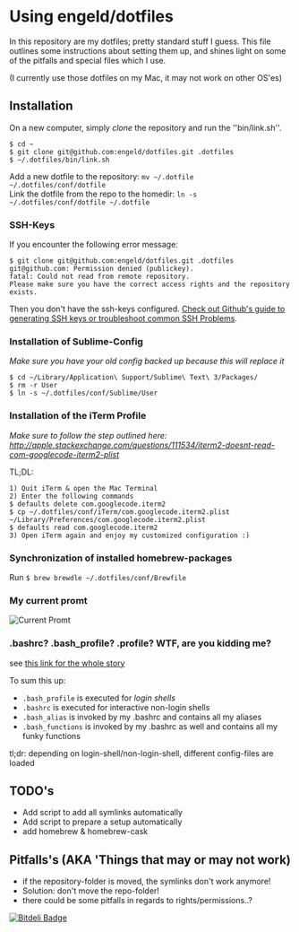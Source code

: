 Using engeld/dotfiles
======================
In this repository are my dotfiles; pretty standard stuff I guess.
This file outlines some instructions about setting them up, and shines 
light on some of the pitfalls and special files which I use.

(I currently use those dotfiles on my Mac, it may not work on other OS'es)

## Installation ##
On a new computer, simply *clone* the repository and run the ''bin/link.sh''.

    $ cd ~
    $ git clone git@github.com:engeld/dotfiles.git .dotfiles
    $ ~/.dotfiles/bin/link.sh

Add a new dotfile to the repository: `mv ~/.dotfile ~/.dotfiles/conf/dotfile`  
Link the dotfile from the repo to the homedir: `ln -s ~/.dotfiles/conf/dotfile ~/.dotfile`

### SSH-Keys
If you encounter the following error message:

    $ git clone git@github.com:engeld/dotfiles.git .dotfiles
    git@github.com: Permission denied (publickey).
    fatal: Could not read from remote repository.
    Please make sure you have the correct access rights and the repository exists.
    
Then you don't have the ssh-keys configured. [Check out Github's guide to generating SSH keys or troubleshoot common SSH Problems](https://help.github.com/articles/generating-an-ssh-key/).

### Installation of Sublime-Config ###
*Make sure you have your old config backed up because this will replace it*

    $ cd ~/Library/Application\ Support/Sublime\ Text\ 3/Packages/
    $ rm -r User
    $ ln -s ~/.dotfiles/conf/Sublime/User

### Installation of the iTerm Profile
*Make sure to follow the step outlined here: http://apple.stackexchange.com/questions/111534/iterm2-doesnt-read-com-googlecode-iterm2-plist*

TL;DL:

    1) Quit iTerm & open the Mac Terminal
    2) Enter the following commands
    $ defaults delete com.googlecode.iterm2
    $ cp ~/.dotfiles/conf/iTerm/com.googlecode.iterm2.plist ~/Library/Preferences/com.googlecode.iterm2.plist
    $ defaults read com.googlecode.iterm2
    3) Open iTerm again and enjoy my customized configuration :)

### Synchronization of installed homebrew-packages
Run `$ brew brewdle ~/.dotfiles/conf/Brewfile`

### My current promt
![Current Promt](http://i.imgur.com/UDXdZds.png)

### .bashrc? .bash_profile? .profile? WTF, are you kidding me? ###
see [this link for the whole story][1]

To sum this up:  
 - `.bash_profile` is executed for *login shells*  
 - `.bashrc` is executed for interactive non-login shells  
 - `.bash_alias` is invoked by my .bashrc and contains all my aliases
 - `.bash_functions` is invoked by my .bashrc as well and contains all my funky functions

tl;dr: depending on login-shell/non-login-shell, different config-files are loaded

## TODO's
* Add script to add all symlinks automatically
* Add script to prepare a setup automatically
 * add homebrew & homebrew-cask

## Pitfalls's (AKA 'Things that may or may not work)  ##
* if the repository-folder is moved, the symlinks don't work anymore!
 * Solution: don't move the repo-folder!
* there could be some pitfalls in regards to rights/permissions..?

[1]: http://www.joshstaiger.org/archives/2005/07/bash_profile_vs.html


[![Bitdeli Badge](https://d2weczhvl823v0.cloudfront.net/engeld/dotfiles/trend.png)](https://bitdeli.com/free "Bitdeli Badge")

